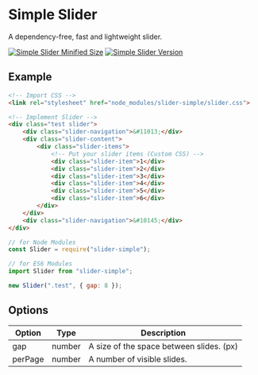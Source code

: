 # Simple Slider
A dependency-free, fast and lightweight slider.

[![Simple Slider Minified Size](https://img.shields.io/bundlephobia/min/slider-simple?style=for-the-badge)](https://www.npmjs.com/package/slider-simple)
[![Simple Slider Version](https://img.shields.io/github/package-json/v/Enes5519/slider-simple?color=%2300C853&style=for-the-badge)](https://www.npmjs.com/package/slider-simple)

## Example
```html
<!-- Import CSS -->
<link rel="stylesheet" href="node_modules/slider-simple/slider.css">

<!-- Implement Slider -->
<div class="test slider">
    <div class="slider-navigation">&#11013;</div>
    <div class="slider-content">
        <div class="slider-items">
            <!-- Put your slider items (Custom CSS) -->
            <div class="slider-item">1</div>
            <div class="slider-item">2</div>
            <div class="slider-item">3</div>
            <div class="slider-item">4</div>
            <div class="slider-item">5</div>
            <div class="slider-item">6</div>
        </div>
    </div>
    <div class="slider-navigation">&#10145;</div>
</div>
```
```js
// for Node Modules
const Slider = require("slider-simple");

// for ES6 Modules
import Slider from "slider-simple";

new Slider(".test", { gap: 8 });
```

## Options
| Option | Type | Description |
| ---- | ---- | ---- |
| gap | number | A size of the space between slides. (px) |
| perPage | number | A number of visible slides. |
